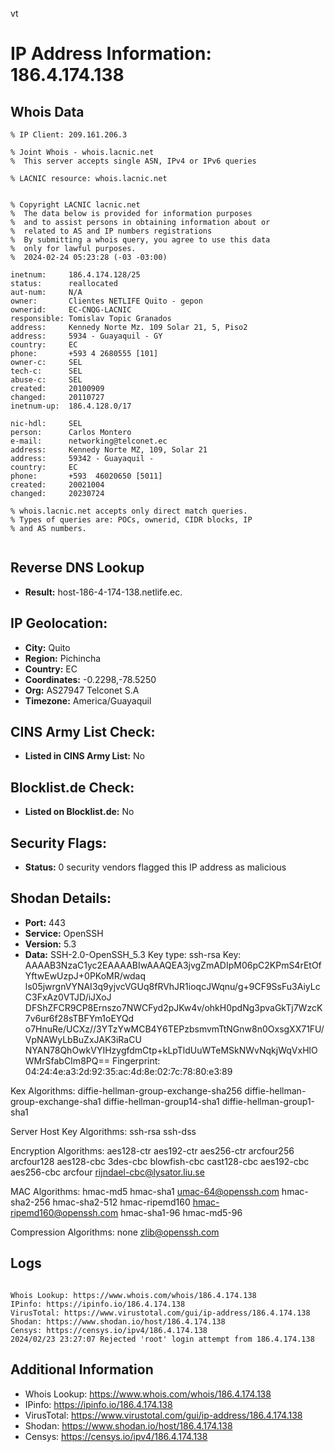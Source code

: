 vt
# IP Address Information: 186.4.174.138

## Whois Data
```
% IP Client: 209.161.206.3
 
% Joint Whois - whois.lacnic.net
%  This server accepts single ASN, IPv4 or IPv6 queries

% LACNIC resource: whois.lacnic.net


% Copyright LACNIC lacnic.net
%  The data below is provided for information purposes
%  and to assist persons in obtaining information about or
%  related to AS and IP numbers registrations
%  By submitting a whois query, you agree to use this data
%  only for lawful purposes.
%  2024-02-24 05:23:28 (-03 -03:00)

inetnum:     186.4.174.128/25
status:      reallocated
aut-num:     N/A
owner:       Clientes NETLIFE Quito - gepon
ownerid:     EC-CNQG-LACNIC
responsible: Tomislav Topic Granados
address:     Kennedy Norte Mz. 109 Solar 21, 5, Piso2
address:     5934 - Guayaquil - GY
country:     EC
phone:       +593 4 2680555 [101]
owner-c:     SEL
tech-c:      SEL
abuse-c:     SEL
created:     20100909
changed:     20110727
inetnum-up:  186.4.128.0/17

nic-hdl:     SEL
person:      Carlos Montero
e-mail:      networking@telconet.ec
address:     Kennedy Norte MZ, 109, Solar 21
address:     59342 - Guayaquil - 
country:     EC
phone:       +593  46020650 [5011]
created:     20021004
changed:     20230724

% whois.lacnic.net accepts only direct match queries.
% Types of queries are: POCs, ownerid, CIDR blocks, IP
% and AS numbers.


```
## Reverse DNS Lookup
- **Result:** host-186-4-174-138.netlife.ec.

## IP Geolocation:
- **City:** Quito
- **Region:** Pichincha
- **Country:** EC
- **Coordinates:** -0.2298,-78.5250
- **Org:** AS27947 Telconet S.A
- **Timezone:** America/Guayaquil

## CINS Army List Check:
- **Listed in CINS Army List:** 
No

## Blocklist.de Check:
- **Listed on Blocklist.de:** 
No

## Security Flags:
- **Status:** 0 security vendors flagged this IP address as malicious

## Shodan Details:
- **Port:** 443
- **Service:** OpenSSH
- **Version:** 5.3
- **Data:** SSH-2.0-OpenSSH_5.3
Key type: ssh-rsa
Key: AAAAB3NzaC1yc2EAAAABIwAAAQEA3jvgZmADIpM06pC2KPmS4rEtOfYftwEwUzpJ+0PKoMR/wdaq
ls05jwrgnVYNAI3q9yjvcVGUq8fRVhJR1ioqcJWqnu/g+9CF9SsFu3AiyLcC3FxAz0VTJD/iJXoJ
DFShZFCR9CP8Ernszo7NWCFyd2pJKw4v/ohkH0pdNg3pvaGkTj7WzcK7v6ur6f28sTBFYm1oEYQd
o7HnuRe/UCXz//3YTzYwMCB4Y6TEPzbsmvmTtNGnw8n0OxsgXX71FU/VpNAWyLbBuZxJAK3iRaCU
NYAN78QhOwkVYIHzygfdmCtp+kLpTldUuWTeMSkNWvNqkjWqVxHlOWMrSfabCIm8PQ==
Fingerprint: 04:24:4e:a3:2d:92:35:ac:4d:8e:02:7c:78:80:e3:89

Kex Algorithms:
	diffie-hellman-group-exchange-sha256
	diffie-hellman-group-exchange-sha1
	diffie-hellman-group14-sha1
	diffie-hellman-group1-sha1

Server Host Key Algorithms:
	ssh-rsa
	ssh-dss

Encryption Algorithms:
	aes128-ctr
	aes192-ctr
	aes256-ctr
	arcfour256
	arcfour128
	aes128-cbc
	3des-cbc
	blowfish-cbc
	cast128-cbc
	aes192-cbc
	aes256-cbc
	arcfour
	rijndael-cbc@lysator.liu.se

MAC Algorithms:
	hmac-md5
	hmac-sha1
	umac-64@openssh.com
	hmac-sha2-256
	hmac-sha2-512
	hmac-ripemd160
	hmac-ripemd160@openssh.com
	hmac-sha1-96
	hmac-md5-96

Compression Algorithms:
	none
	zlib@openssh.com


## Logs
```

Whois Lookup: https://www.whois.com/whois/186.4.174.138
IPinfo: https://ipinfo.io/186.4.174.138
VirusTotal: https://www.virustotal.com/gui/ip-address/186.4.174.138
Shodan: https://www.shodan.io/host/186.4.174.138
Censys: https://censys.io/ipv4/186.4.174.138
2024/02/23 23:27:07 Rejected 'root' login attempt from 186.4.174.138

```
## Additional Information
- Whois Lookup: https://www.whois.com/whois/186.4.174.138
- IPinfo: https://ipinfo.io/186.4.174.138
- VirusTotal: https://www.virustotal.com/gui/ip-address/186.4.174.138
- Shodan: https://www.shodan.io/host/186.4.174.138
- Censys: https://censys.io/ipv4/186.4.174.138

